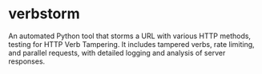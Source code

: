 # verbstorm
An automated Python tool that storms a URL with various HTTP methods, testing for HTTP Verb Tampering. It includes tampered verbs, rate limiting, and parallel requests, with detailed logging and analysis of server responses.
